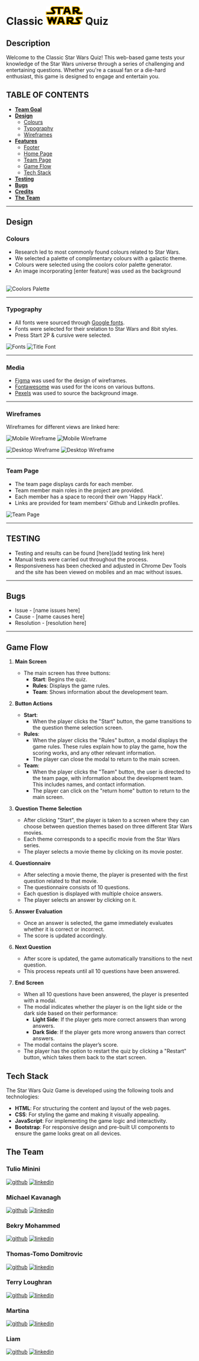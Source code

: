 
# Classic <img src="./assets/images/star-wars-logo.svg" alt="star wars logo" width="100" height="50"> Quiz

## Description

Welcome to the Classic Star Wars Quiz! This web-based game tests your knowledge of the Star Wars universe through a series of challenging and entertaining questions. Whether you're a casual fan or a die-hard enthusiast, this game is designed to engage and entertain you.

## **TABLE OF CONTENTS**

- [**Team Goal**](#the-team)
- [**Design**](#design)
   * [Colours](#colours)
   * [Typography](#typography)
   * [Wireframes](#wireframes)
- [**Features**](#features)
  * [Footer](#footer)
  * [Home Page](#home-page)
  * [Team Page](#team-page)
  * [Game Flow](#game-flow)
  * [Tech Stack](#tech-stack)
- [**Testing**](#testing)
- [**Bugs**](#bugs)
- [**Credits**](#credits)
- [**The Team**](#the-team)

<hr>

## **Design**

### **Colours**
- Research led to most commonly found colours related to Star Wars.
- We selected a palette of complimentary colours with a galactic theme.
- Colours were selected using the coolors color palette generator.
- An image incorporating [enter feature] was used as the background<br><br>

![Coolors Palette](/assets/images/starwars-colors.png)

<hr>

### **Typography**
- All fonts were sourced through [Google fonts](https://fonts.google.com/).
- Fonts were selected for their srelation to Star Wars and 8bit styles.
- Press Start 2P & cursive were selected.

![Fonts](#)
![Title Font](#)

<hr>

### **Media**
- [Figma](https://figma.com/) was used for the design of wireframes.
- [Fontawesome](https://fontawesome.com/) was used for the icons on various buttons.
- [Pexels](https://www.pexels.com/) was used to source the background image.

<hr>

### **Wireframes**
Wireframes for different views are linked here:

![Mobile Wireframe](#)
![Mobile Wireframe](#)

![Desktop Wireframe](#)
![Desktop Wireframe](#)

<hr>

### **Team Page**
- The team page displays cards for each member.
- Team member main roles in the project are provided.
- Each member has a space to record their own 'Happy Hack'.
- Links are provided for team members' Github and LinkedIn profiles.

![Team Page](#)

<hr>

## **TESTING**

- Testing and results can be found [here](add testing link here)
- Manual tests were carried out throughout the process.
- Responsiveness has been checked and adjusted in Chrome Dev Tools and the site has been viewed on mobiles and an mac without issues.

<hr>

## **Bugs**

* Issue - [name issues here]
* Cause - [name causes here]
* Resolution - [resolution here]

<hr>

## Game Flow

1. **Main Screen**
   - The main screen has three buttons:
     - **Start**: Begins the quiz.
     - **Rules**: Displays the game rules.
     - **Team**: Shows information about the development team.
2. **Button Actions**
   - **Start**:
     - When the player clicks the "Start" button, the game transitions to the question theme selection screen.
   - **Rules**:
     - When the player clicks the "Rules" button, a modal displays the game rules. These rules explain how to play the game, how the scoring works, and any other relevant information.
     - The player can close the modal to return to the main screen.
   - **Team**:
     - When the player clicks the "Team" button, the user is directed to the team page, with information about the development team. This includes names, and contact information.
     - The player can click on the "return home" button to return to the main screen.
3. **Question Theme Selection**

   - After clicking "Start", the player is taken to a screen where they can choose between question themes based on three different Star Wars movies.
   - Each theme corresponds to a specific movie from the Star Wars series.
   - The player selects a movie theme by clicking on its movie poster.

4. **Questionnaire**

   - After selecting a movie theme, the player is presented with the first question related to that movie.
   - The questionnaire consists of 10 questions.
   - Each question is displayed with multiple choice answers.
   - The player selects an answer by clicking on it.

5. **Answer Evaluation**

   - Once an answer is selected, the game immediately evaluates whether it is correct or incorrect.
   - The score is updated accordingly.

6. **Next Question**

   - After score is updated, the game automatically transitions to the next question.
   - This process repeats until all 10 questions have been answered.

7. **End Screen**
   - When all 10 questions have been answered, the player is presented with a modal.
   - The modal indicates whether the player is on the light side or the dark side based on their performance:
     - **Light Side**: If the player gets more correct answers than wrong answers.
     - **Dark Side**: If the player gets more wrong answers than correct answers.
   - The modal contains the player’s score.
   - The player has the option to restart the quiz by clicking a "Restart" button, which takes them back to the start screen.

## Tech Stack

The Star Wars Quiz Game is developed using the following tools and technologies:

- **HTML**: For structuring the content and layout of the web pages.
- **CSS**: For styling the game and making it visually appealing.
- **JavaScript**: For implementing the game logic and interactivity.
- **Bootstrap**: For responsive design and pre-built UI components to ensure the game looks great on all devices.

## The Team

### Tulio Minini

[![github](https://img.shields.io/badge/GitHub-100000?style=for-the-badge&logo=github&logoColor=white)](https://github.com/t-minini)
[![linkedin](https://img.shields.io/badge/linkedin-0A66C2?style=for-the-badge&logo=linkedin&logoColor=white)](https://www.linkedin.com/in/tulio-minini/)

### Michael Kavanagh

[![github](https://img.shields.io/badge/GitHub-100000?style=for-the-badge&logo=github&logoColor=white)](https://github.com/MickKav)
[![linkedin](https://img.shields.io/badge/linkedin-0A66C2?style=for-the-badge&logo=linkedin&logoColor=white)](https://www.linkedin.com/in/michael-kavanagh-software-dev/)

### Bekry Mohammed

[![github](https://img.shields.io/badge/GitHub-100000?style=for-the-badge&logo=github&logoColor=white)](https://github.com/bky201)
[![linkedin](https://img.shields.io/badge/linkedin-0A66C2?style=for-the-badge&logo=linkedin&logoColor=white)](https://www.linkedin.com/in/bekry-mohammed/)

### Thomas-Tomo Domitrovic

[![github](https://img.shields.io/badge/GitHub-100000?style=for-the-badge&logo=github&logoColor=white)](https://github.com/Thomas-Tomo)
[![linkedin](https://img.shields.io/badge/linkedin-0A66C2?style=for-the-badge&logo=linkedin&logoColor=white)](https://www.linkedin.com/in/thomasdomitrovic/)


### Terry Loughran

[![github](https://img.shields.io/badge/GitHub-100000?style=for-the-badge&logo=github&logoColor=white)](https://github.com/TerryLoc)
[![linkedin](https://img.shields.io/badge/linkedin-0A66C2?style=for-the-badge&logo=linkedin&logoColor=white)](https://www.linkedin.com/in/terryloughran/)

### Martina

[![github](https://img.shields.io/badge/GitHub-100000?style=for-the-badge&logo=github&logoColor=white)](https://github.com/martinamicaela)
[![linkedin](https://img.shields.io/badge/linkedin-0A66C2?style=for-the-badge&logo=linkedin&logoColor=white)](https://www.linkedin.com/in/martina-toffoletti/)

### Liam

[![github](https://img.shields.io/badge/GitHub-100000?style=for-the-badge&logo=github&logoColor=white)](https://github.com/caleom)
[![linkedin](https://img.shields.io/badge/linkedin-0A66C2?style=for-the-badge&logo=linkedin&logoColor=white)](#)

